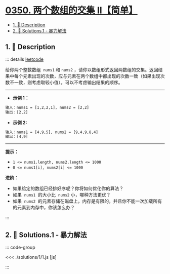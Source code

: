 # [0350. 两个数组的交集 II【简单】](https://github.com/tnotesjs/TNotes.leetcode/tree/main/notes/0350.%20%E4%B8%A4%E4%B8%AA%E6%95%B0%E7%BB%84%E7%9A%84%E4%BA%A4%E9%9B%86%20II%E3%80%90%E7%AE%80%E5%8D%95%E3%80%91)

<!-- region:toc -->

- [1. 📝 Description](#1--description)
- [2. 🎯 Solutions.1 - 暴力解法](#2--solutions1---暴力解法)

<!-- endregion:toc -->

## 1. 📝 Description

::: details [leetcode](https://leetcode.cn/problems/intersection-of-two-arrays-ii/)

给你两个整数数组  `nums1` 和 `nums2` ，请你以数组形式返回两数组的交集。返回结果中每个元素出现的次数，应与元素在两个数组中都出现的次数一致（如果出现次数不一致，则考虑取较小值）。可以不考虑输出结果的顺序。

---

- **示例 1：**

```txt
输入：nums1 = [1,2,2,1], nums2 = [2,2]
输出：[2,2]
```

- **示例 2:**

```txt
输入：nums1 = [4,9,5], nums2 = [9,4,9,8,4]
输出：[4,9]
```

---

**提示：**

- `1 <= nums1.length, nums2.length <= 1000`
- `0 <= nums1[i], nums2[i] <= 1000`

**进阶**：

- 如果给定的数组已经排好序呢？你将如何优化你的算法？
- 如果  `nums1`  的大小比  `nums2` 小，哪种方法更优？
- 如果  `nums2`  的元素存储在磁盘上，内存是有限的，并且你不能一次加载所有的元素到内存中，你该怎么办？

:::

## 2. 🎯 Solutions.1 - 暴力解法

::: code-group

<<< ./solutions/1/1.js [js]

:::
